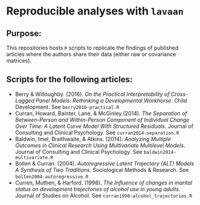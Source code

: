 # Reproducible analyses with `lavaan`

## Purpose:
This repositories hosts `R` scripts to replicate the findings of published articles where the authors share their data (either raw or covariance matrices).

## Scripts for the following articles:
- Berry & Willoughby. (2016). _On the Practical Interpretability of Cross-Lagged Panel Models: Rethinking a Developmental Workhorse_. Child Development. See `berry2016-practical.R`
- Curran, Howard, Bainter, Lane, & McGinley.(2014). _The Separation of Between-Person and Within-Person Component of Individual Change Over Time: A Latent Curve Model With Structured Residuals_. Journal of Consulting and Clinical Psychology.  See `curran2014-separation.R`
- Baldwin, Imel, Braithwaite, & Atkins. (2014). _Analyzing Multiple Outcomes in Clinical Research Using Multivariate Multilevel Models_. Journal of Consulting and Clinical Psychology.  See `baldwin2014-multivariate.R`
- Bollen & Curran. (2004). _Autoregressive Latent Trajectory (ALT) Models A Synthesis of Two Traditions_.  Sociological Methods & Research. See `bollen2004-autoregressive.R`
- Curren, Muthen, & Harford. (1998). _The Influence of changes in marital status on development trajectories of alcohol use in young adults_. Journal of Studies on Alcohol. See `curran1998-alcohol_trajectories.R` 
